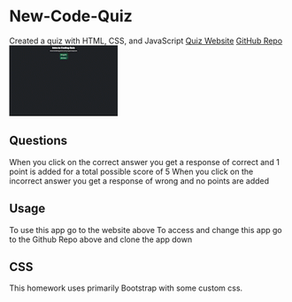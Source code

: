 # New-Code-Quiz

Created a quiz with HTML, CSS, and JavaScript
[Quiz Website](https://wmskillas.github.io/New-Code-Quiz/)
[GitHub Repo](https://github.com/wmskillas/New-Code-Quiz)
![Quiz Gif](./assets/images/New-Code-Quiz.gif)

## Questions

When you click on the correct answer you get a response of correct and 1 point is added for a total possible score of 5
When you click on the incorrect answer you get a response of wrong and no points are added

## Usage

To use this app go to the website above
To access and change this app go to the Github Repo above and clone the app down

## CSS

This homework uses primarily Bootstrap with some custom css.
